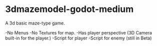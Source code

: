 # 3dmazemodel-godot-medium
A 3d basic maze-type game.


-No Menus
-No Textures for map.
-Has player perspective (3D Camera built-in for the player.)
-Script for player
-Script for enemy (still in Beta)
